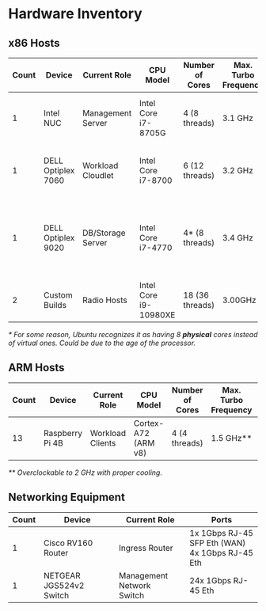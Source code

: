 # Hardware Inventory

## x86 Hosts

| Count 	| Device 	| Current Role 	| CPU Model 	| Number of Cores 	| Max. Turbo<br>Frequency 	| Total RAM 	| RAM Type 	| RAM Frequency 	| Storage 	|
|-	|-	|-	|-	|-	|-	|-	|-	|-	|-	|
| 1 	| Intel<br>NUC 	| Management<br>Server 	| Intel Core<br>i7-8705G 	| 4 (8 threads) 	| 3.1 GHz 	| 32 GB<br>(2 x 16 GB) 	| SO-DIMM<br>DDR4 	| 2400 MHz 	| 240 GB NVMe SSD 	|
| 1 	| DELL <br>Optiplex<br>7060 	| Workload<br>Cloudlet 	| Intel Core<br>i7-8700 	| 6 (12 threads) 	| 3.2 GHz 	| 32 GB<br>(4 x 8 GB) 	| DIMM<br>DDR4 	| 2666 MHz 	| 512 GB NVMe SSD 	|
| 1 	| DELL<br>Optiplex<br>9020 	| DB/Storage<br>Server 	| Intel Core<br>i7-4770 	| 4* (8 threads) 	| 3.4 GHz 	| 32 GB<br>(4 x 8 GB) 	| DIMM<br>DDR3 	| 1600 MHz 	| 250 GB SATA 2.5" SSD +<br>480 GB SATA 2.5" SSD 	|
| 2 	| Custom<br>Builds 	| Radio Hosts 	| Intel Core<br>i9-10980XE 	| 18 (36 threads) 	| 3.00GHz 	| 32 GB<br>(4 x 8GB) 	| DIMM<br>DDR4 	| 2666 MHz 	| 1 TB NVMe SSD 	|

*\* For some reason, Ubuntu recognizes it as having 8 **physical** cores instead of virtual ones. Could be due to the age of the processor.*

## ARM Hosts

| Count 	| Device 	| Current Role 	| CPU Model 	| Number of Cores 	| Max. Turbo<br>Frequency 	| Total RAM 	| RAM Type 	| RAM Frequency 	| Storage 	|
|-	|-	|-	|-	|-	|-	|-	|-	|-	|-	|
| 13 	| Raspberry Pi 4B 	| Workload Clients 	| Cortex-A72 (ARM v8) 	| 4 (4 threads) 	| 1.5 GHz** 	| 8 GB 	| LPDDR4 SDRAM 	| 3200 MHz 	| 32/64 GB microSD 	|

*\*\* Overclockable to 2 GHz with proper cooling.*

## Networking Equipment 

| Count 	| Device 	| Current Role 	| Ports 	|
|-	|-	|-	|-	|
| 1 	| Cisco RV160 Router 	| Ingress Router 	| 1x 1Gbps RJ-45 SFP Eth (WAN)<br>4x 1Gbps RJ-45 Eth 	|
| 1 	| NETGEAR JGS524v2 Switch 	| Management Network <br>Switch 	| 24x 1Gbps RJ-45 Eth 	|